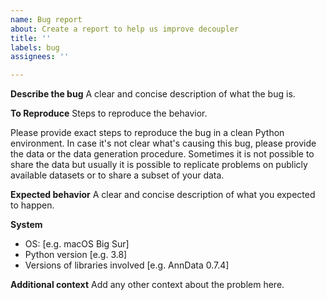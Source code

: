 ```yaml
---
name: Bug report
about: Create a report to help us improve decoupler
title: ''
labels: bug
assignees: ''

---
```


**Describe the bug**
A clear and concise description of what the bug is.

**To Reproduce**
Steps to reproduce the behavior.

Please provide exact steps to reproduce the bug in a clean Python environment. In case it's not clear what's causing this bug, please provide the data or the data generation procedure.
Sometimes it is not possible to share the data but usually it is possible to replicate problems on publicly available datasets or to share a subset of your data.

**Expected behavior**
A clear and concise description of what you expected to happen.

**System**
 - OS: [e.g. macOS Big Sur]
 - Python version [e.g. 3.8]
 - Versions of libraries involved [e.g. AnnData 0.7.4]

**Additional context**
Add any other context about the problem here.
